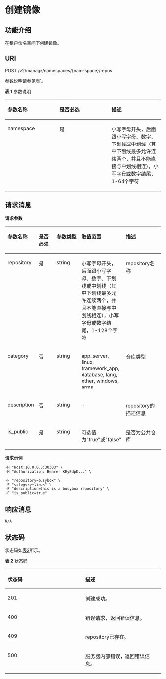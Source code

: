 # 创建镜像<a name="swr_02_0030"></a>

## 功能介绍<a name="section14905762191056"></a>

在租户命名空间下创建镜像。

## URI<a name="section10482810165331"></a>

POST /v2/manage/namespaces/\{namespace\}/repos

参数说明请参见[表1](#table155961192716)。

**表 1**  参数说明

<a name="table155961192716"></a>
<table><thead align="left"><tr id="row66016114276"><th class="cellrowborder" valign="top" width="33.33333333333333%" id="mcps1.2.4.1.1"><p id="p1969191112717"><a name="p1969191112717"></a><a name="p1969191112717"></a>参数名称</p>
</th>
<th class="cellrowborder" valign="top" width="33.33333333333333%" id="mcps1.2.4.1.2"><p id="p195869270273"><a name="p195869270273"></a><a name="p195869270273"></a>是否必选</p>
</th>
<th class="cellrowborder" valign="top" width="33.33333333333333%" id="mcps1.2.4.1.3"><p id="p20214193316271"><a name="p20214193316271"></a><a name="p20214193316271"></a>描述</p>
</th>
</tr>
</thead>
<tbody><tr id="row12601115273"><td class="cellrowborder" valign="top" width="33.33333333333333%" headers="mcps1.2.4.1.1 "><p id="p8692191132719"><a name="p8692191132719"></a><a name="p8692191132719"></a>namespace</p>
</td>
<td class="cellrowborder" valign="top" width="33.33333333333333%" headers="mcps1.2.4.1.2 "><p id="p1358742713278"><a name="p1358742713278"></a><a name="p1358742713278"></a>是</p>
</td>
<td class="cellrowborder" valign="top" width="33.33333333333333%" headers="mcps1.2.4.1.3 "><p id="p7304102751814"><a name="p7304102751814"></a><a name="p7304102751814"></a>小写字母开头，后面跟小写字母、数字、下划线或中划线（其中下划线最多允许连续两个，并且不能直接与中划线相连），小写字母或数字结尾，1-64个字符</p>
</td>
</tr>
</tbody>
</table>

## 请求消息<a name="section3270966102931"></a>

**请求参数**

<a name="table11376833191926"></a>
<table><thead align="left"><tr id="row52628819191926"><th class="cellrowborder" valign="top" width="18.81188118811881%" id="mcps1.1.6.1.1"><p id="p35075914191926"><a name="p35075914191926"></a><a name="p35075914191926"></a>参数名称</p>
</th>
<th class="cellrowborder" valign="top" width="15.841584158415841%" id="mcps1.1.6.1.2"><p id="p18433152892916"><a name="p18433152892916"></a><a name="p18433152892916"></a>是否必须</p>
</th>
<th class="cellrowborder" valign="top" width="19.801980198019802%" id="mcps1.1.6.1.3"><p id="p16782031191926"><a name="p16782031191926"></a><a name="p16782031191926"></a>参数类型</p>
</th>
<th class="cellrowborder" valign="top" width="16.831683168316832%" id="mcps1.1.6.1.4"><p id="p8799102517581"><a name="p8799102517581"></a><a name="p8799102517581"></a>取值范围</p>
</th>
<th class="cellrowborder" valign="top" width="28.71287128712871%" id="mcps1.1.6.1.5"><p id="p17167276191926"><a name="p17167276191926"></a><a name="p17167276191926"></a>描述</p>
</th>
</tr>
</thead>
<tbody><tr id="row62468224193942"><td class="cellrowborder" valign="top" width="18.81188118811881%" headers="mcps1.1.6.1.1 "><p id="p26761358193942"><a name="p26761358193942"></a><a name="p26761358193942"></a>repository</p>
</td>
<td class="cellrowborder" valign="top" width="15.841584158415841%" headers="mcps1.1.6.1.2 "><p id="p1543322819293"><a name="p1543322819293"></a><a name="p1543322819293"></a>是</p>
</td>
<td class="cellrowborder" valign="top" width="19.801980198019802%" headers="mcps1.1.6.1.3 "><p id="p24482139193942"><a name="p24482139193942"></a><a name="p24482139193942"></a>string</p>
</td>
<td class="cellrowborder" valign="top" width="16.831683168316832%" headers="mcps1.1.6.1.4 "><p id="p5626157663"><a name="p5626157663"></a><a name="p5626157663"></a>小写字母开头，后面跟小写字母、数字、下划线或中划线（其中下划线最多允许连续两个，并且不能直接与中划线相连），小写字母或数字结尾，1-128个字符</p>
</td>
<td class="cellrowborder" valign="top" width="28.71287128712871%" headers="mcps1.1.6.1.5 "><p id="p36896234193942"><a name="p36896234193942"></a><a name="p36896234193942"></a>repository名称</p>
</td>
</tr>
<tr id="row51617974191926"><td class="cellrowborder" valign="top" width="18.81188118811881%" headers="mcps1.1.6.1.1 "><p id="p20306355191926"><a name="p20306355191926"></a><a name="p20306355191926"></a>category</p>
</td>
<td class="cellrowborder" valign="top" width="15.841584158415841%" headers="mcps1.1.6.1.2 "><p id="p81732214106"><a name="p81732214106"></a><a name="p81732214106"></a>否</p>
</td>
<td class="cellrowborder" valign="top" width="19.801980198019802%" headers="mcps1.1.6.1.3 "><p id="p18901870191926"><a name="p18901870191926"></a><a name="p18901870191926"></a>string</p>
</td>
<td class="cellrowborder" valign="top" width="16.831683168316832%" headers="mcps1.1.6.1.4 "><p id="p14154153317228"><a name="p14154153317228"></a><a name="p14154153317228"></a>app_server, linux, framework_app, database, lang, other, windows, arms</p>
</td>
<td class="cellrowborder" valign="top" width="28.71287128712871%" headers="mcps1.1.6.1.5 "><p id="p54656508191926"><a name="p54656508191926"></a><a name="p54656508191926"></a>仓库类型</p>
</td>
</tr>
<tr id="row53129815191916"><td class="cellrowborder" valign="top" width="18.81188118811881%" headers="mcps1.1.6.1.1 "><p id="p8547791191916"><a name="p8547791191916"></a><a name="p8547791191916"></a>description</p>
</td>
<td class="cellrowborder" valign="top" width="15.841584158415841%" headers="mcps1.1.6.1.2 "><p id="p174341428132912"><a name="p174341428132912"></a><a name="p174341428132912"></a>否</p>
</td>
<td class="cellrowborder" valign="top" width="19.801980198019802%" headers="mcps1.1.6.1.3 "><p id="p46157271191916"><a name="p46157271191916"></a><a name="p46157271191916"></a>string</p>
</td>
<td class="cellrowborder" valign="top" width="16.831683168316832%" headers="mcps1.1.6.1.4 "><p id="p11800112545817"><a name="p11800112545817"></a><a name="p11800112545817"></a>-</p>
</td>
<td class="cellrowborder" valign="top" width="28.71287128712871%" headers="mcps1.1.6.1.5 "><p id="p47751480191916"><a name="p47751480191916"></a><a name="p47751480191916"></a>repository的描述信息</p>
</td>
</tr>
<tr id="row3469276610418"><td class="cellrowborder" valign="top" width="18.81188118811881%" headers="mcps1.1.6.1.1 "><p id="p5865065310418"><a name="p5865065310418"></a><a name="p5865065310418"></a>is_public</p>
</td>
<td class="cellrowborder" valign="top" width="15.841584158415841%" headers="mcps1.1.6.1.2 "><p id="p343416288295"><a name="p343416288295"></a><a name="p343416288295"></a>是</p>
</td>
<td class="cellrowborder" valign="top" width="19.801980198019802%" headers="mcps1.1.6.1.3 "><p id="p471339810418"><a name="p471339810418"></a><a name="p471339810418"></a>string</p>
</td>
<td class="cellrowborder" valign="top" width="16.831683168316832%" headers="mcps1.1.6.1.4 "><p id="p810148165818"><a name="p810148165818"></a><a name="p810148165818"></a>可选值为"true"或"false"</p>
</td>
<td class="cellrowborder" valign="top" width="28.71287128712871%" headers="mcps1.1.6.1.5 "><p id="p4624092710418"><a name="p4624092710418"></a><a name="p4624092710418"></a>是否为公共仓库</p>
</td>
</tr>
</tbody>
</table>

**请求示例**

```
-H "Host:10.0.0.0:30303" \
-H "Authorization: Bearer KEyEdpK..." \
```

```
-F "repository=busybox" \
-F "category=linux" \
-F "description=this is a busybox repository" \
-F "is_public=true"
```

## 响应消息<a name="section46271297104114"></a>

```
N/A
```

## 状态码<a name="section5365169104253"></a>

状态码如[表2](#table1537514248301)所示。

**表 2**  状态码

<a name="table1537514248301"></a>
<table><thead align="left"><tr id="row183751324163014"><th class="cellrowborder" valign="top" width="50%" id="mcps1.2.3.1.1"><p id="p1437512453016"><a name="p1437512453016"></a><a name="p1437512453016"></a>状态码</p>
</th>
<th class="cellrowborder" valign="top" width="50%" id="mcps1.2.3.1.2"><p id="p23751724153018"><a name="p23751724153018"></a><a name="p23751724153018"></a>描述</p>
</th>
</tr>
</thead>
<tbody><tr id="row837511241306"><td class="cellrowborder" valign="top" width="50%" headers="mcps1.2.3.1.1 "><p id="p53752024103012"><a name="p53752024103012"></a><a name="p53752024103012"></a>201</p>
</td>
<td class="cellrowborder" valign="top" width="50%" headers="mcps1.2.3.1.2 "><p id="p5375162413308"><a name="p5375162413308"></a><a name="p5375162413308"></a>创建成功。</p>
</td>
</tr>
<tr id="row13375142417305"><td class="cellrowborder" valign="top" width="50%" headers="mcps1.2.3.1.1 "><p id="p11375724133011"><a name="p11375724133011"></a><a name="p11375724133011"></a>400</p>
</td>
<td class="cellrowborder" valign="top" width="50%" headers="mcps1.2.3.1.2 "><p id="p13761324103020"><a name="p13761324103020"></a><a name="p13761324103020"></a>错误请求，返回错误信息。</p>
</td>
</tr>
<tr id="row615125910308"><td class="cellrowborder" valign="top" width="50%" headers="mcps1.2.3.1.1 "><p id="p2015111596307"><a name="p2015111596307"></a><a name="p2015111596307"></a>409</p>
</td>
<td class="cellrowborder" valign="top" width="50%" headers="mcps1.2.3.1.2 "><p id="p1215115593304"><a name="p1215115593304"></a><a name="p1215115593304"></a>repository已存在。</p>
</td>
</tr>
<tr id="row837612433016"><td class="cellrowborder" valign="top" width="50%" headers="mcps1.2.3.1.1 "><p id="p937619249301"><a name="p937619249301"></a><a name="p937619249301"></a>500</p>
</td>
<td class="cellrowborder" valign="top" width="50%" headers="mcps1.2.3.1.2 "><p id="p33761245309"><a name="p33761245309"></a><a name="p33761245309"></a>服务器内部错误，返回错误信息。</p>
</td>
</tr>
</tbody>
</table>

